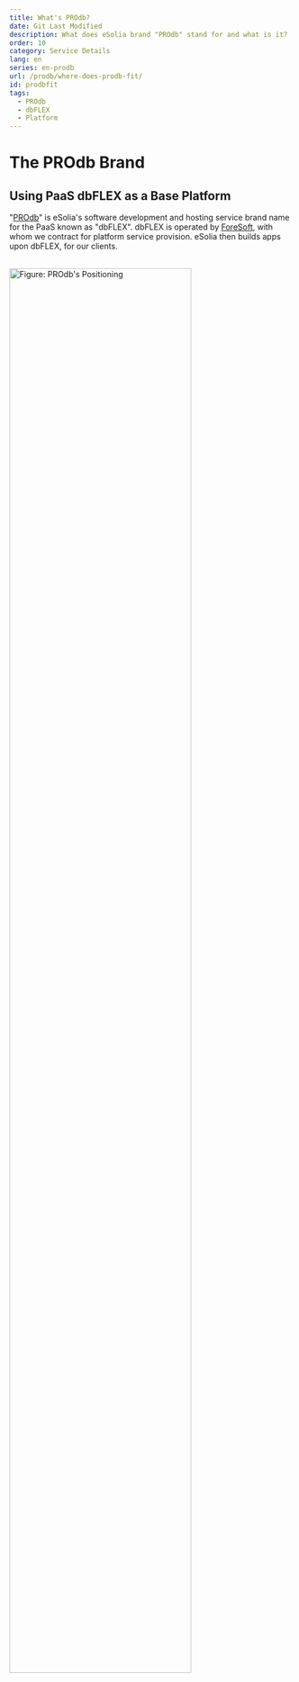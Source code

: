 ```yaml
---
title: What's PROdb?
date: Git Last Modified
description: What does eSolia brand "PROdb" stand for and what is it?
order: 10
category: Service Details
lang: en
series: en-prodb
url: /prodb/where-does-prodb-fit/
id: prodbfit
tags:
  - PROdb
  - dbFLEX
  - Platform
---
```


# The PROdb Brand
## Using PaaS dbFLEX as a Base Platform
"[PROdb](https://esolia.com/prodb)" is eSolia's software development and hosting service brand name for the PaaS known as "dbFLEX". dbFLEX is operated by [ForeSoft](https://www.foresoft.net/), with whom we contract for platform service provision. eSolia then builds apps upon dbFLEX, for our clients.  
  
<br>
<img src="/img/figure-where-does-prodb-fit.en.svg" width="80%" alt="Figure: PROdb's Positioning">
